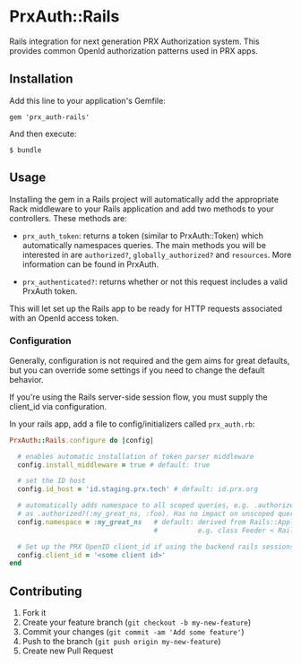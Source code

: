 # PrxAuth::Rails

Rails integration for next generation PRX Authorization system. This
provides common OpenId authorization patterns used in PRX apps.

## Installation

Add this line to your application's Gemfile:

    gem 'prx_auth-rails'

And then execute:

    $ bundle

## Usage

Installing the gem in a Rails project will automatically add the
appropriate Rack middleware to your Rails application and add two
methods to your controllers. These methods are:

* `prx_auth_token`: returns a token (similar to PrxAuth::Token) which
  automatically namespaces queries. The main methods you will be
interested in are `authorized?`, `globally_authorized?` and `resources`.
More information can be found in PrxAuth.

* `prx_authenticated?`: returns whether or not this request includes a
  valid PrxAuth token.

This will let set up the Rails app to be ready for HTTP requests
associated with an OpenId access token.

### Configuration

Generally, configuration is not required and the gem aims for great
defaults, but you can override some settings if you need to change the
default behavior.

If you're using the Rails server-side session flow, you must supply the
client_id via configuration.

In your rails app, add a file to config/initializers called
`prx_auth.rb`:

```ruby
PrxAuth::Rails.configure do |config|

  # enables automatic installation of token parser middleware
  config.install_middleware = true # default: true

  # set the ID host
  config.id_host = 'id.staging.prx.tech' # default: id.prx.org

  # automatically adds namespace to all scoped queries, e.g. .authorized?(:foo) will be treated
  # as .authorized?(:my_great_ns, :foo). Has no impact on unscoped queries.
  config.namespace = :my_great_ns   # default: derived from Rails::Application name.
                                    #          e.g. class Feeder < Rails::Application => :feeder

  # Set up the PRX OpenID client_id if using the backend rails sessions flow.
  config.client_id = '<some client id>'
end
```

## Contributing

1. Fork it
2. Create your feature branch (`git checkout -b my-new-feature`)
3. Commit your changes (`git commit -am 'Add some feature'`)
4. Push to the branch (`git push origin my-new-feature`)
5. Create new Pull Request
